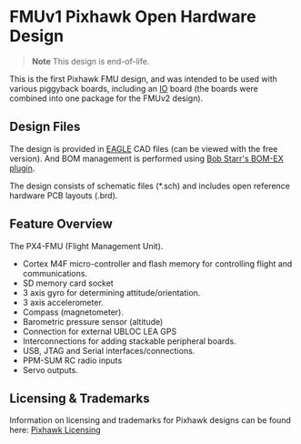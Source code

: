 # FMUv1 Pixhawk Open Hardware Design

> **Note** This design is end-of-life.

This is the first Pixhawk FMU design, and was intended to be used with various piggyback boards, including an [IO](IOv1) board (the boards were combined into one package for the FMUv2 design).


## Design Files

The design is provided in [EAGLE](www.cadsoftusa.com) CAD files (can be viewed with the free version).
And BOM management is performed using [Bob Starr's BOM-EX plugin](http://www.bobstarr.net/pages/downloads.html).

The design consists of schematic files (*.sch) and includes open reference hardware PCB layouts (.brd). 

## Feature Overview

The PX4-FMU (Flight Management Unit).
- Cortex M4F micro-controller and flash memory for controlling flight and communications.
- SD memory card socket
- 3 axis gyro for determining attitude/orientation.
- 3 axis accelerometer.
- Compass (magnetometer).
- Barometric pressure sensor (altitude)
- Connection for external UBLOC LEA GPS
- Interconnections for adding stackable peripheral boards.
- USB, JTAG and Serial interfaces/connections.
- PPM-SUM RC radio inputs
- Servo outputs.


## Licensing & Trademarks

Information on licensing and trademarks for Pixhawk designs can be found here: [Pixhawk Licensing](../README.md#license)
